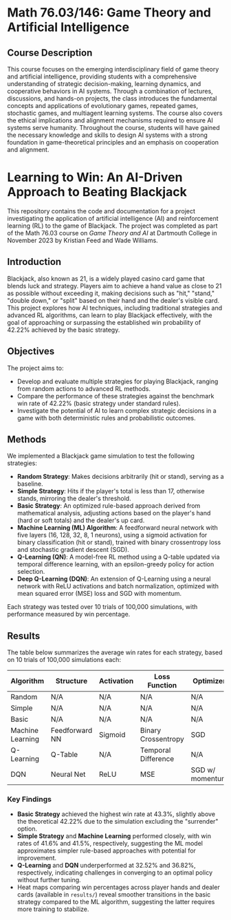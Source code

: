 # Math 76.03/146: Game Theory and Artificial Intelligence

## Course Description
This course focuses on the emerging interdisciplinary field of game theory and artificial intelligence, providing students with a comprehensive understanding of strategic decision-making, learning dynamics, and cooperative behaviors in AI systems. Through a combination of lectures, discussions, and hands-on projects, the class introduces the fundamental concepts and applications of evolutionary games, repeated games, stochastic games, and multiagent learning systems. The course also covers the ethical implications and alignment mechanisms required to ensure AI systems serve humanity. Throughout the course, students will have gained the necessary knowledge and skills to design AI systems with a strong foundation in game-theoretical principles and an emphasis on cooperation and alignment.

# Learning to Win: An AI-Driven Approach to Beating Blackjack

This repository contains the code and documentation for a project investigating the application of artificial intelligence (AI) and reinforcement learning (RL) to the game of Blackjack. The project was completed as part of the Math 76.03 course on *Game Theory and AI* at Dartmouth College in November 2023 by Kristian Feed and Wade Williams.

## Introduction

Blackjack, also known as 21, is a widely played casino card game that blends luck and strategy. Players aim to achieve a hand value as close to 21 as possible without exceeding it, making decisions such as "hit," "stand," "double down," or "split" based on their hand and the dealer's visible card. This project explores how AI techniques, including traditional strategies and advanced RL algorithms, can learn to play Blackjack effectively, with the goal of approaching or surpassing the established win probability of 42.22% achieved by the basic strategy.

## Objectives

The project aims to:

- Develop and evaluate multiple strategies for playing Blackjack, ranging from random actions to advanced RL methods.
- Compare the performance of these strategies against the benchmark win rate of 42.22% (basic strategy under standard rules).
- Investigate the potential of AI to learn complex strategic decisions in a game with both deterministic rules and probabilistic outcomes.

## Methods

We implemented a Blackjack game simulation to test the following strategies:

- **Random Strategy**: Makes decisions arbitrarily (hit or stand), serving as a baseline.
- **Simple Strategy**: Hits if the player's total is less than 17, otherwise stands, mirroring the dealer's threshold.
- **Basic Strategy**: An optimized rule-based approach derived from mathematical analysis, adjusting actions based on the player's hand (hard or soft totals) and the dealer's up card.
- **Machine Learning (ML) Algorithm**: A feedforward neural network with five layers (16, 128, 32, 8, 1 neurons), using a sigmoid activation for binary classification (hit or stand), trained with binary crossentropy loss and stochastic gradient descent (SGD).
- **Q-Learning (QN)**: A model-free RL method using a Q-table updated via temporal difference learning, with an epsilon-greedy policy for action selection.
- **Deep Q-Learning (DQN)**: An extension of Q-Learning using a neural network with ReLU activations and batch normalization, optimized with mean squared error (MSE) loss and SGD with momentum.

Each strategy was tested over 10 trials of 100,000 simulations, with performance measured by win percentage.

## Results

The table below summarizes the average win rates for each strategy, based on 10 trials of 100,000 simulations each:

| Algorithm       | Structure        | Activation | Loss Function       | Optimizer       | Win Rate |
|-----------------|------------------|------------|---------------------|-----------------|----------|
| Random          | N/A              | N/A        | N/A                 | N/A             | 31.9%    |
| Simple          | N/A              | N/A        | N/A                 | N/A             | 41.6%    |
| Basic           | N/A              | N/A        | N/A                 | N/A             | 43.3%    |
| Machine Learning| Feedforward NN   | Sigmoid    | Binary Crossentropy | SGD             | 41.5%    |
| Q-Learning      | Q-Table          | N/A        | Temporal Difference | N/A             | 32.52%   |
| DQN             | Neural Net       | ReLU       | MSE                 | SGD w/ momentum | 36.82%   |

### Key Findings

- **Basic Strategy** achieved the highest win rate at 43.3%, slightly above the theoretical 42.22% due to the simulation excluding the "surrender" option.
- **Simple Strategy** and **Machine Learning** performed closely, with win rates of 41.6% and 41.5%, respectively, suggesting the ML model approximates simpler rule-based approaches with potential for improvement.
- **Q-Learning** and **DQN** underperformed at 32.52% and 36.82%, respectively, indicating challenges in converging to an optimal policy without further tuning.
- Heat maps comparing win percentages across player hands and dealer cards (available in `results/`) reveal smoother transitions in the basic strategy compared to the ML algorithm, suggesting the latter requires more training to stabilize.
